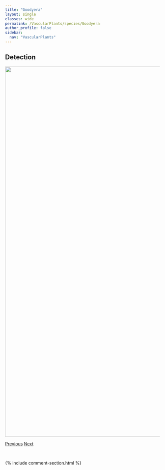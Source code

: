 ```yaml
---
title: "Goodyera"
layout: single
classes: wide
permalink: /VascularPlants/species/Goodyera
author_profile: false
sidebar:
  nav: "VascularPlants"
---
```


<h2>Detection</h2>

<a href="https://drive.google.com/uc?export=view&id=1L50IpmOut3S9h1HwjhSjkOQrW_qblGtG">
<img src="https://drive.google.com/uc?export=view&id=1L50IpmOut3S9h1HwjhSjkOQrW_qblGtG" height = "1200" width = "800">
</a>


<a href="/DevelopmentWebsite/VascularPlants/species/GnaphaliumUliginosum" class="pagination--pager" title="Gnaphalium uliginosum">Previous</a> <a href="/DevelopmentWebsite/VascularPlants/species/GoodyeraOblongifolia" class="pagination--pager" title="Goodyera oblongifolia">Next</a>

<p>&nbsp;</p>

{% include comment-section.html %}
